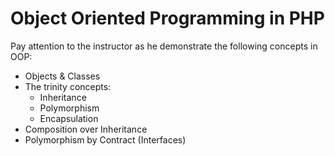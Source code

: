 # Object Oriented Programming in PHP

Pay attention to the instructor as he demonstrate the following concepts in OOP:

- Objects & Classes
- The trinity concepts:
    - Inheritance
    - Polymorphism
    - Encapsulation
- Composition over Inheritance
- Polymorphism by Contract (Interfaces)